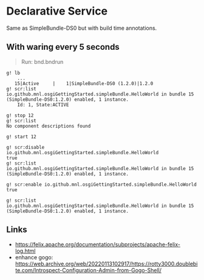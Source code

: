 # Declarative Service

Same as SimpleBundle-DS0 but with build time annotations.

## With waring every 5 seconds

> Run: bnd.bndrun

```
g! lb
	...
   15|Active     |    1|SimpleBundle-DS0 (1.2.0)|1.2.0	
g! scr:list
io.github.mnl.osgiGettingStarted.simpleBundle.HelloWorld in bundle 15 (SimpleBundle-DS0:1.2.0) enabled, 1 instance.
    Id: 1, State:ACTIVE

g! stop 12
g! scr:list
No component descriptions found

g! start 12

g! scr:disable io.github.mnl.osgiGettingStarted.simpleBundle.HelloWorld
true
g! scr:list
io.github.mnl.osgiGettingStarted.simpleBundle.HelloWorld in bundle 15 (SimpleBundle-DS0:1.2.0) enabled, 1 instance.

g! scr:enable io.github.mnl.osgiGettingStarted.simpleBundle.HelloWorld
true

g! scr:list
io.github.mnl.osgiGettingStarted.simpleBundle.HelloWorld in bundle 15 (SimpleBundle-DS0:1.2.0) enabled, 1 instance.
```

## Links

* https://felix.apache.org/documentation/subprojects/apache-felix-log.html
* enhance gogo: https://web.archive.org/web/20220113102917/https://rotty3000.doublebite.com/Introspect-Configuration-Admin-from-Gogo-Shell/